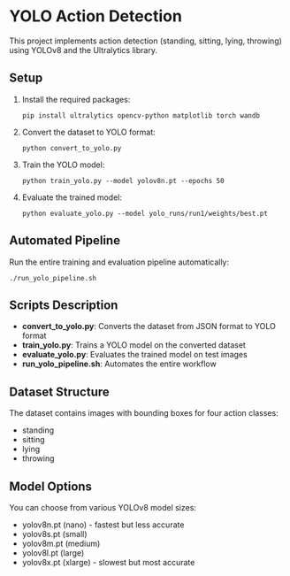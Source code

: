 # YOLO Action Detection

This project implements action detection (standing, sitting, lying, throwing) using YOLOv8 and the Ultralytics library.

## Setup

1. Install the required packages:
   ```
   pip install ultralytics opencv-python matplotlib torch wandb
   ```

2. Convert the dataset to YOLO format:
   ```
   python convert_to_yolo.py
   ```

3. Train the YOLO model:
   ```
   python train_yolo.py --model yolov8n.pt --epochs 50
   ```

4. Evaluate the trained model:
   ```
   python evaluate_yolo.py --model yolo_runs/run1/weights/best.pt
   ```

## Automated Pipeline

Run the entire training and evaluation pipeline automatically:
```
./run_yolo_pipeline.sh
```

## Scripts Description

- **convert_to_yolo.py**: Converts the dataset from JSON format to YOLO format
- **train_yolo.py**: Trains a YOLO model on the converted dataset
- **evaluate_yolo.py**: Evaluates the trained model on test images
- **run_yolo_pipeline.sh**: Automates the entire workflow

## Dataset Structure

The dataset contains images with bounding boxes for four action classes:
- standing
- sitting
- lying 
- throwing

## Model Options

You can choose from various YOLOv8 model sizes:
- yolov8n.pt (nano) - fastest but less accurate
- yolov8s.pt (small)
- yolov8m.pt (medium)
- yolov8l.pt (large)
- yolov8x.pt (xlarge) - slowest but most accurate
